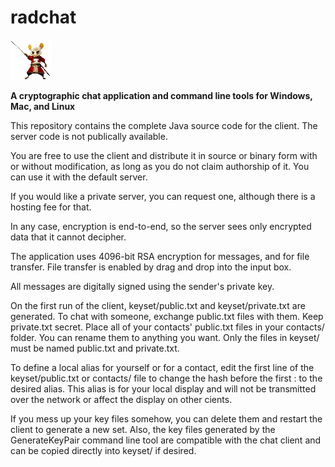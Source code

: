# radchat
![dormouse](https://github.com/justinddix/radchat/blob/master/src/images/dormouse2.png)


**A cryptographic chat application and command line tools for Windows, Mac, and Linux**

This repository contains the complete Java source code for the client.  The server code is not publically available.

You are free to use the client and distribute it in source or binary form with or without modification, as long as you do not claim authorship of it.  You can use it with the default server.

If you would like a private server, you can request one, although there is a hosting fee for that.

In any case, encryption is end-to-end, so the server sees only encrypted data that it cannot decipher.

The application uses 4096-bit RSA encryption for messages, and for file transfer.  File transfer is enabled by drag and drop into the input box.

All messages are digitally signed using the sender's private key.

On the first run of the client, keyset/public.txt and keyset/private.txt are generated.  To chat with someone, exchange public.txt files with them.  Keep private.txt secret.  Place all of your contacts' public.txt files in your contacts/ folder.  You can rename them to anything you want.  Only the files in keyset/ must be named public.txt and private.txt.

To define a local alias for yourself or for a contact, edit the first line of the keyset/public.txt or contacts/ file to change the hash before the first : to the desired alias.  This alias is for your local display and will not be transmitted over the network or affect the display on other cients.

If you mess up your key files somehow, you can delete them and restart the client to generate a new set.  Also, the key files generated by the GenerateKeyPair command line tool are compatible with the chat client and can be copied directly into keyset/ if desired.




